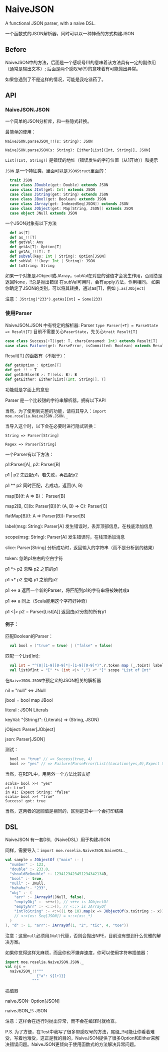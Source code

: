 # NaiveJSON
A functional JSON parser, with a naive DSL.

一个函数式的JSON解析器，同时可以以一种神奇的方式构建JSON

## Before

NaiveJSON中的方法，后面是一个感叹号(!)的意味着该方法具有一定的副作用（通常是输出文本）;
后面是两个感叹号(!!)的意味着有可能抛出异常。

如果您遇到了不是这样的情况，可能是我吃错药了。

## API
### NaiveJSON.JSON
一个简单的JSON分析库，和一些隐式转换。

最简单的使用：

`NaiveJSON.parseJSON_!!(s: String): JSON`

`NaiveJSON.parseJSON(s: String): Either[List[(Int, String)], JSON]`

`List[(Int, String)]` 是错误的地址（错误发生的字符位置（从1开始））和提示

`JSON` 是一个特征类，里面可以是`JSONStruct`里面的：

```Scala
  trait JSON
  case class JDouble(get: Double) extends JSON 
  case class JInt(get: Int) extends JSON 
  case class JString(get: String) extends JSON 
  case class JBool(get: Boolean) extends JSON
  case class JArray(get: IndexedSeq[JSON]) extends JSON
  case class JObject(get: Map[String, JSON]) extends JSON 
  case object JNull extends JSON
```

一个JSON对象有以下方法
```Scala
  def as[T]
  def as_!![T]
  def getVal: Any
  def getAs[T]: Option[T]
  def getAs_!![T]: T
  def subVal(key: Int | String): Option[JSON]
  def subVal_!!(key: Int | String): JSON
  def toString: String
```
如果一个对象是JObject或JArray，subVal在对应的键值才会发生作用，否则总是返回None，!!总是抛出错误
在subVal可用时，会有apply方法，作用相同。
如果你确定了JSON的类别，可以将其转换，通过as[T]，例如 `j.as[JObject]`

注意： `JString("233").getAs[Int] = Some(233)`

### 使用Parser
NaiveJSON.JSON 中有特定的解析器: Parser
`type Parser[+T] = ParseState => Result[T]`
目前不需要关心`PaserState`，先关心`trait Result[T]`
```Scala
case class Success[+T](get: T, charsConsumed: Int) extends Result[T]
case class Failure(get: ParseError, isCommitted: Boolean) extends Result[Nothing]
```
Result[T] 的函数有（不限于）：
```Scala
def getOption : Option[T]
def get_!! : T
def getOrElse[B >: T](els: B): B
def getEither: Either[List[(Int, String)], T]
```
功能就是字面上的意思

Parser 是一个比较甜的字符串解析器，拥有以下API

当然，为了使用到完整的功能，请将其导入：`import moe.roselia.NaiveJSON.JSON._`

当导入这个时，以下会在必要时进行隐式转换：

    String => Parser[String]

    Regex => Parser[String]

一个Parser有以下方法：

p1:Parser[A], p2: Parser[B]

p1 | p2 先匹配p1，若失败，再匹配p2

p1 ** p2 同时匹配，若成功，返回(A, B)

map[B](f: A => B)： Parser[B]

map2[B, C](b: Parser[B])(f: (A, B) => C): Parser[C]

flatMap[B](f: A => Parser[B]): Parser[B] 

label(msg: String): Parser[A] 发生错误时，丢弃顶部信息，在栈底添加信息

scope(msg: String): Parser[A] 发生错误时，在栈顶添加消息

slice: Parser[String] 分析成功时，返回输入的字符串（而不是分析到的结果）

token: 忽略p1左右的空白字符

p1 *> p2 忽略 p2 之前的p1

p1 <* p2 忽略 p1 之前的p2

p1 <=> a 返回一个新的Parser，将匹配到p1的字符串将被映射成a

p1 ⇔ a 同上（Scala能用这个字符好神奇）

p1 <|> p2 = Parser[List[A]] 返回由p2分割的所有p1

#### 例子：

匹配Boolean的Parser：
```Scala
  val bool = ("true" ⇔ true) | ("false" ⇔ false)
```

匹配一个List[Int]:
```Scala
  val int = "^(0|[1-9][0-9]*|-[1-9][0-9]*)".r.token map (_.toInt) label "Hey, I need an Int!")
  val listOfInt = "[" *> (int <|> ",") <* "]" scope "List of Int"
```

在`NaiveJSON.JSON`中预定义的JSON相关的解析器

nil = "null" <=> JNull

jbool = bool map JBool

literal : JSON Literals

keyVal: "{String}": {Literals} => (String, JSON)

jObject: Parser[JObject]

json: Parser[JSON]

测试：
```Scala
  bool >> "true" // => Success(true, 4)
  bool >> "yes" // => Failure(ParseError(List((Location(yes,0),Expect String: "false"))),false)
```
当然，在REPL中，用另外一个方法比较友好

    scala> bool >>! "yes"
    at: Line1
    in #1: Expect String: "false"
    scala> bool >>! "true"
    Success! got: true

当然，这两者的返回值是相同的，区别是其中一个会打印结果

## DSL
NaiveJSON 有一套DSL（NaiveDSL）用于构建JSON

同样，需要导入：`import moe.roselia.NaiveJSON.NaiveDSL._`

```Scala
val sample = JObjectOf ("main" :- (
  "number" :- 123,
  "double" :- 233.0,
  "shouldBeDouble" :- 1234123423451234342134D,
  "bool" :- true,
  "null" :- JNull,
  "hahaha":- "233",
  "obj" :- (
    "arr" :- JArrayOf(JNull, false),
    "emptyObj" :- <++>(), // <++> is JObjectOf
    "emptyArr" :- <::>(), // <::> is JArrayOf
    "intToString" :- <:>((1 to 10).map(x => JObjectOf(x.toString :- x)))
    // <:>(xs: Seq[JSON]) = <::>(xs:_*)
  )
), "d" :- 1, "arr":- JArrayOf(1, "2", "tic", 4, "toe"))
```

注意：这里`null`必须用`JNull`代替，否则会抛出NPE，目前没有想到什么优雅的解决方案。

如果你觉得这样太麻烦，而且你也不嫌弃速度，你可以使用字符串插值器：

```Scala
import moe.roselia.NaiveJSON.JSON._
val njs =
  naiveJSON_!!"""
              {"a": ${1+1}}
            """
```
插值器

naiveJSON: Option[JSON]

naiveJSON_!!: JSON

注意：这样会在运行时抛出异常，而不会在编译时就检查。

P.S. 为了方便，在Test中我写了很多带感叹号的方法，尾缀_!!可能让你看着难受，写着也难受，这正是我的目的，NaiveJSON提供了很多Option和Either来解决错误问题。NaiveJSON更倾向于使用函数式的方法解决异常问题。
